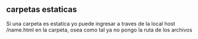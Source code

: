 ## carpetas estaticas
Si una carpeta es estatica yo puede ingresar a traves de la local host /name.html en la carpeta, osea como tal ya no pongo la ruta de los archivos